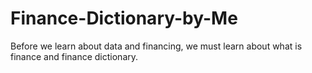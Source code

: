 # Finance-Dictionary-by-Me
Before we learn about data and financing, we must learn about what is finance and finance dictionary.
